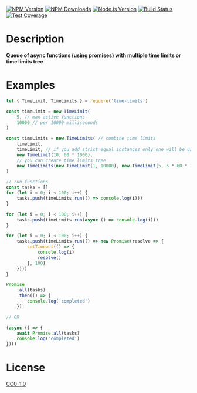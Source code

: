 [![NPM Version][npm-image]][npm-url]
[![NPM Downloads][downloads-image]][downloads-url]
[![Node.js Version][node-version-image]][node-version-url]
[![Build Status][travis-image]][travis-url]
[![Test Coverage][coveralls-image]][coveralls-url]

# Description

**Queue of async functions (using promises) with multiple time limits or time limits tree**

# Examples

```js
let { TimeLimit, TimeLimits } = require('time-limits')

const timeLimit = new TimeLimit(
	5, // max active functions
	10000 // per 10000 milliseconds
)

const timeLimits = new TimeLimits( // combine time limits
	timeLimit,
	timeLimit, // if you add strict equal instances only one will be used
	new TimeLimit(10, 60 * 1000),
	// you can create time limits tree
	new TimeLimits(new TimeLimit(1, 10000), new TimeLimit(5, 5 * 60 * 10000))
)

// run functions
const tasks = []
for (let i = 0; i < 100; i++) {
	tasks.push(timeLimits.run(() => console.log(i)))
}

for (let i = 0; i < 100; i++) {
	tasks.push(timeLimits.run(async () => console.log(i)))
}

for (let i = 0; i < 100; i++) {
	tasks.push(timeLimits.run(() => new Promise(resolve => {
		setTimeout(() => {
			console.log(i)
			resolve()
		}, 100)
	})))
}

Promise
	.all(tasks)
	.then(() => {
		console.log('completed')
	});

// OR

(async () => {
	await Promise.all(tasks)
	console.log('completed')
})()
```

# License

[CC0-1.0](LICENSE)

[npm-image]: https://img.shields.io/npm/v/time-limits.svg
[npm-url]: https://npmjs.org/package/time-limits
[node-version-image]: https://img.shields.io/node/v/time-limits.svg
[node-version-url]: https://nodejs.org/en/download/
[travis-image]: https://travis-ci.org/NikolayMakhonin/nodejs-time-limits.svg
[travis-url]: https://travis-ci.org/NikolayMakhonin/nodejs-time-limits
[coveralls-image]: https://coveralls.io/repos/github/NikolayMakhonin/nodejs-time-limits/badge.svg
[coveralls-url]: https://coveralls.io/github/NikolayMakhonin/nodejs-time-limits
[downloads-image]: https://img.shields.io/npm/dm/time-limits.svg
[downloads-url]: https://npmjs.org/package/time-limits